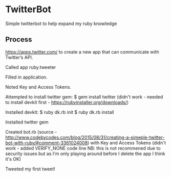 # TwitterBot
Simple twitterbot to help expand my ruby knowledge

## Process
https://apps.twitter.com/ to create a new app that can communicate with Twitter’s API.

Called app ruby.tweeter

Filled in application.

Noted Key and Access Tokens.

Attempted to install twitter gem: $ gem install twitter (didn't work - needed to install devkit first - https://rubyinstaller.org/downloads/)

Installed devkit: $ ruby dk.rb init $ ruby dk.rb install

Installed twitter gem

Created bot.rb (source - http://www.codebycodes.com/blog/2015/08/31/creating-a-simeple-twitter-bot-with-ruby/#comment-3361024008) with Key and Access Tokens (didn't work - added VERIFY_NONE code line NB: this is not recommened due to security issues but as I'm only playing around before I delete the app I think it's OK)

Tweeted my first tweet!
